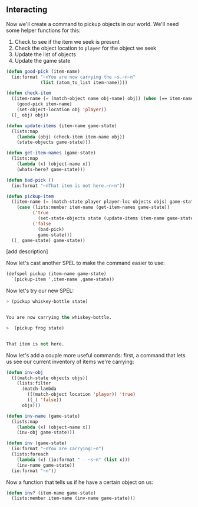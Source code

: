 ## Interacting

Now we'll create a command to pickup objects in our world. We'll need some helper functions for this:

1. Check to see if the item we seek is present
1. Check the object location to ``player`` for the object we seek
1. Update the list of objects
1. Update the game state


```lisp
(defun good-pick (item-name)
  (io:format "~nYou are now carrying the ~s.~n~n"
             (list (atom_to_list item-name))))
```

```lisp
(defun check-item
  ((item-name (= (match-object name obj-name) obj)) (when (== item-name obj-name))
    (good-pick item-name)
    (set-object-location obj 'player))
  ((_ obj) obj))
```

```lisp
(defun update-items (item-name game-state)
  (lists:map
    (lambda (obj) (check-item item-name obj))
    (state-objects game-state)))
```

```lisp
(defun get-item-names (game-state)
  (lists:map
    (lambda (x) (object-name x))
    (whats-here? game-state)))
```

```lisp
(defun bad-pick ()
  (io:format "~nThat item is not here.~n~n"))
```


```lisp
(defun pickup-item
  ((item-name (= (match-state player player-loc objects objs) game-state))
    (case (lists:member item-name (get-item-names game-state))
          ('true
            (set-state-objects state (update-items item-name game-state)))
          ('false
            (bad-pick)
            game-state)))
  ((_ game-state) game-state))
```

[add description]

Now let's cast another SPEL to make the command easier to use:

```lisp
(defspel pickup (item-name game-state)
  `(pickup-item ',item-name ,game-state))
```

Now let's try our new SPEL:

```lisp
> (pickup whiskey-bottle state)
```
```lisp

You are now carrying the whiskey-bottle.

```

```lisp
>  (pickup frog state)
```
```lisp

That item is not here.

```

Now let's add a couple more useful commands: first, a command that lets us see our current inventory of items we're carrying:

```lisp
(defun inv-obj
  (((match-state objects objs))
    (lists:filter
      (match-lambda
        (((match-object location 'player)) 'true)
        ((_) 'false))
      objs)))
```

```lisp
(defun inv-name (game-state)
  (lists:map
    (lambda (x) (object-name x))
    (inv-obj game-state)))
```

```lisp
(defun inv (game-state)
  (io:format "~nYou are carrying:~n")
  (lists:foreach
    (lambda (x) (io:format " - ~s~n" (list x)))
    (inv-name game-state))
  (io:format "~n"))
```


Now a function that tells us if he have a certain object on us:

```lisp
(defun inv? (item-name game-state)
  (lists:member item-name (inv-name game-state)))
```
